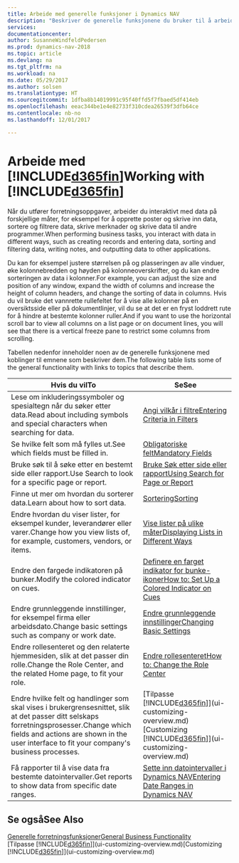 ```yaml
---
title: Arbeide med generelle funksjoner i Dynamics NAV
description: "Beskriver de generelle funksjonene du bruker til å arbeide med data i Dynamics NAV, for eksempel angi verdier, sortere data og bytte visninger."
services: 
documentationcenter: 
author: SusanneWindfeldPedersen
ms.prod: dynamics-nav-2018
ms.topic: article
ms.devlang: na
ms.tgt_pltfrm: na
ms.workload: na
ms.date: 05/29/2017
ms.author: solsen
ms.translationtype: HT
ms.sourcegitcommit: 1dfba8b14019991c95f40ffd5f7fbaed5df414eb
ms.openlocfilehash: eeac344be1e4e82733f310cdea26539f3dfb64ce
ms.contentlocale: nb-no
ms.lasthandoff: 12/01/2017

---
```

# <a name="working-with-included365finincludesd365finlongmdmd"></a><span data-ttu-id="b8863-103">Arbeide med [!INCLUDE[d365fin](includes/d365fin_long_md.md)]</span><span class="sxs-lookup"><span data-stu-id="b8863-103">Working with [!INCLUDE[d365fin](includes/d365fin_long_md.md)]</span></span>
<span data-ttu-id="b8863-104">Når du utfører forretningsoppgaver, arbeider du interaktivt med data på forskjellige måter, for eksempel for å opprette poster og skrive inn data, sortere og filtrere data, skrive merknader og skrive data til andre programmer.</span><span class="sxs-lookup"><span data-stu-id="b8863-104">When performing business tasks, you interact with data in different ways, such as creating records and entering data, sorting and filtering data, writing notes, and outputting data to other applications.</span></span>

<span data-ttu-id="b8863-105">Du kan for eksempel justere størrelsen på og plasseringen av alle vinduer, øke kolonnebredden og høyden på kolonneoverskrifter, og du kan endre sorteringen av data i kolonner.</span><span class="sxs-lookup"><span data-stu-id="b8863-105">For example, you can adjust the size and position of any window, expand the width of columns and increase the height of column headers, and change the sorting of data in columns.</span></span> <span data-ttu-id="b8863-106">Hvis du vil bruke det vannrette rullefeltet for å vise alle kolonner på en oversiktsside eller på dokumentlinjer, vil du se at det er en fryst loddrett rute for å hindre at bestemte kolonner ruller.</span><span class="sxs-lookup"><span data-stu-id="b8863-106">And if you want to use the horizontal scroll bar to view all columns on a list page or on document lines, you will see that there is a vertical freeze pane to restrict some columns from scrolling.</span></span>

<span data-ttu-id="b8863-107">Tabellen nedenfor inneholder noen av de generelle funksjonene med koblinger til emnene som beskriver dem.</span><span class="sxs-lookup"><span data-stu-id="b8863-107">The following table lists some of the general functionality with links to topics that describe them.</span></span>

| <span data-ttu-id="b8863-108">Hvis du vil</span><span class="sxs-lookup"><span data-stu-id="b8863-108">To</span></span> | <span data-ttu-id="b8863-109">Se</span><span class="sxs-lookup"><span data-stu-id="b8863-109">See</span></span> |
| --- | --- |
| <span data-ttu-id="b8863-110">Lese om inkluderingssymboler og spesialtegn når du søker etter data.</span><span class="sxs-lookup"><span data-stu-id="b8863-110">Read about including symbols and special characters when searching for data.</span></span> |[<span data-ttu-id="b8863-111">Angi vilkår i filtre</span><span class="sxs-lookup"><span data-stu-id="b8863-111">Entering Criteria in Filters</span></span>](ui-enter-criteria-filters.md) |
| <span data-ttu-id="b8863-112">Se hvilke felt som må fylles ut.</span><span class="sxs-lookup"><span data-stu-id="b8863-112">See which fields must be filled in.</span></span> |[<span data-ttu-id="b8863-113">Obligatoriske felt</span><span class="sxs-lookup"><span data-stu-id="b8863-113">Mandatory Fields</span></span>](ui-mandatory-fields.md) |
| <span data-ttu-id="b8863-114">Bruke søk til å søke etter en bestemt side eller rapport.</span><span class="sxs-lookup"><span data-stu-id="b8863-114">Use Search to look for a specific page or report.</span></span> |[<span data-ttu-id="b8863-115">Bruke Søk etter side eller rapport</span><span class="sxs-lookup"><span data-stu-id="b8863-115">Using Search for Page or Report</span></span>](ui-search.md) |
| <span data-ttu-id="b8863-116">Finne ut mer om hvordan du sorterer data.</span><span class="sxs-lookup"><span data-stu-id="b8863-116">Learn about how to sort data.</span></span> |[<span data-ttu-id="b8863-117">Sortering</span><span class="sxs-lookup"><span data-stu-id="b8863-117">Sorting</span></span>](ui-sorting.md) |
| <span data-ttu-id="b8863-118">Endre hvordan du viser lister, for eksempel kunder, leverandører eller varer.</span><span class="sxs-lookup"><span data-stu-id="b8863-118">Change how you view lists of, for example, customers, vendors, or items.</span></span> |[<span data-ttu-id="b8863-119">Vise lister på ulike måter</span><span class="sxs-lookup"><span data-stu-id="b8863-119">Displaying Lists in Different Ways</span></span>](across-display-lists-different-views.md) |
| <span data-ttu-id="b8863-120">Endre den fargede indikatoren på bunker.</span><span class="sxs-lookup"><span data-stu-id="b8863-120">Modify the colored indicator on cues.</span></span> |[<span data-ttu-id="b8863-121">Definere en farget indikator for bunke-ikoner</span><span class="sxs-lookup"><span data-stu-id="b8863-121">How to: Set Up a Colored Indicator on Cues</span></span>](ui-how-setup-colored-indicator-cues.md) |
| <span data-ttu-id="b8863-122">Endre grunnleggende innstillinger, for eksempel firma eller arbeidsdato.</span><span class="sxs-lookup"><span data-stu-id="b8863-122">Change basic settings such as company or work date.</span></span> |[<span data-ttu-id="b8863-123">Endre grunnleggende innstillinger</span><span class="sxs-lookup"><span data-stu-id="b8863-123">Changing Basic Settings</span></span>](ui-change-basic-settings.md) |
| <span data-ttu-id="b8863-124">Endre rollesenteret og den relaterte hjemmesiden, slik at det passer din rolle.</span><span class="sxs-lookup"><span data-stu-id="b8863-124">Change the Role Center, and the related Home page, to fit your role.</span></span> |[<span data-ttu-id="b8863-125">Endre rollesenteret</span><span class="sxs-lookup"><span data-stu-id="b8863-125">How to: Change the Role Center</span></span>](change-role.md) |
| <span data-ttu-id="b8863-126">Endre hvilke felt og handlinger som skal vises i brukergrensesnittet, slik at det passer ditt selskaps forretningsprosesser.</span><span class="sxs-lookup"><span data-stu-id="b8863-126">Change which fields and actions are shown in the user interface to fit your company's business processes.</span></span> |<span data-ttu-id="b8863-127">[Tilpasse [!INCLUDE[d365fin](includes/d365fin_md.md)]](ui-customizing-overview.md)</span><span class="sxs-lookup"><span data-stu-id="b8863-127">[Customizing [!INCLUDE[d365fin](includes/d365fin_md.md)]](ui-customizing-overview.md)</span></span> |
| <span data-ttu-id="b8863-128">Få rapporter til å vise data fra bestemte datointervaller.</span><span class="sxs-lookup"><span data-stu-id="b8863-128">Get reports to show data from specific date ranges.</span></span> |[<span data-ttu-id="b8863-129">Sette inn datointervaller i Dynamics NAV</span><span class="sxs-lookup"><span data-stu-id="b8863-129">Entering Date Ranges in Dynamics NAV</span></span>](ui-enter-date-ranges.md) |

## <a name="see-also"></a><span data-ttu-id="b8863-130">Se også</span><span class="sxs-lookup"><span data-stu-id="b8863-130">See Also</span></span>
[<span data-ttu-id="b8863-131">Generelle forretningsfunksjoner</span><span class="sxs-lookup"><span data-stu-id="b8863-131">General Business Functionality</span></span>](ui-across-business-areas.md)  
<span data-ttu-id="b8863-132">[Tilpasse [!INCLUDE[d365fin](includes/d365fin_md.md)]](ui-customizing-overview.md)</span><span class="sxs-lookup"><span data-stu-id="b8863-132">[Customizing [!INCLUDE[d365fin](includes/d365fin_md.md)]](ui-customizing-overview.md)</span></span>  

## 

